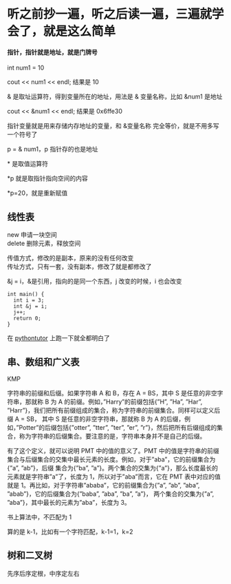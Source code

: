 
# 听之前抄一遍，听之后读一遍，三遍就学会了，就是这么简单  

#### 指针，指针就是地址，就是门牌号    
int num1 = 10  

cout << num1 << endl; 结果是 10  

& 是取址运算符，得到变量所在的地址，用法是 & 变量名称，比如 &num1 是地址  

cout << &num1 << endl; 结果是 0x6ffe30  

指针变量就是用来存储内存地址的变量，和 &变量名称 完全等价，就是不用多写一个符号了     

p = & num1，p 指针存的也是地址  

\* 是取值运算符  

\*p 就是取指针指向空间的内容    

\*p=20，就是重新赋值  

## 线性表  

new 申请一块空间  
delete 删除元素，释放空间  


传值方式，修改的是副本，原来的没有任何改变  
传址方式，只有一套，没有副本，修改了就是都修改了  

&j = i，&是引用，指向的是同一个东西，j 改变的时候，i 也会改变  

    int main() {
      int i = 3; 
      int &j = i; 
      j++; 
      return 0;
    }

在 [pythontutor](http://www.pythontutor.com/cpp.html#mode=edit) 上跑一下就全都明白了  




## 串、数组和广义表  

KMP  

字符串的前缀和后缀。如果字符串 A 和 B，存在 A = BS，其中 S 是任意的非空字符串，那就称 B 为 A 的前缀。例如，”Harry”的前缀包括{”H”, ”Ha”, ”Har”, ”Harr”}，我们把所有前缀组成的集合，称为字符串的前缀集合。同样可以定义后缀 A = SB， 其中 S 是任意的非空字符串，那就称 B 为 A 的后缀，例如，”Potter”的后缀包括{”otter”, ”tter”, ”ter”, ”er”, ”r”}，然后把所有后缀组成的集合，称为字符串的后缀集合。要注意的是，字符串本身并不是自己的后缀。

有了这个定义，就可以说明 PMT 中的值的意义了。PMT 中的值是字符串的前缀集合与后缀集合的交集中最长元素的长度。例如，对于”aba”，它的前缀集合为{”a”, ”ab”}，后缀 集合为{”ba”, ”a”}。两个集合的交集为{”a”}，那么长度最长的元素就是字符串”a”了，长度为 1，所以对于”aba”而言，它在 PMT 表中对应的值就是 1。再比如，对于字符串”ababa”，它的前缀集合为{”a”, ”ab”, ”aba”, ”abab”}，它的后缀集合为{”baba”, ”aba”, ”ba”, ”a”}， 两个集合的交集为{”a”, ”aba”}，其中最长的元素为”aba”，长度为 3。


书上算法中，不匹配为 1  

算的是 k-1，比如有一个字符匹配，k-1=1，k=2  


## 树和二叉树  

先序后序定根，中序定左右  



